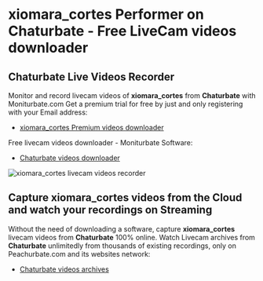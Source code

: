 # xiomara_cortes Performer on Chaturbate - Free LiveCam videos downloader

## Chaturbate Live Videos Recorder

Monitor and record livecam videos of **xiomara_cortes** from **Chaturbate** with Moniturbate.com
Get a premium trial for free by just and only registering with your Email address:
* [xiomara_cortes Premium videos downloader](https://moniturbate.com/request-demo-licence-key.html)

Free livecam videos downloader - Moniturbate Software:
* [Chaturbate videos downloader](https://moniturbate.com/moniturbate-download-software.html)

![xiomara_cortes livecam videos recorder](https://peachurnet.com/templates/moniturbate-software.png)


## Capture xiomara_cortes videos from the Cloud and watch your recordings on Streaming

Without the need of downloading a software, capture **xiomara_cortes** livecam videos from **Chaturbate** 100% online.
Watch Livecam archives from **Chaturbate** unlimitedly from thousands of existing recordings, only on Peachurbate.com and its websites network:
* [Chaturbate videos archives](https://peachurnet.com/)